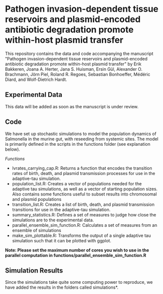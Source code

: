 # Pathogen invasion-dependent tissue reservoirs and plasmid-encoded antibiotic degradation promote within-host plasmid transfer 

This repository contains the data and code accompanying the manuscript "Pathogen invasion-dependent tissue reservoirs and plasmid-encoded antibiotic degradation promote within-host plasmid transfer" by Erik Bakkeren, Joana A. Herter, Jana S. Huisman, Ersin Gül, Alexander O. Brachmann, Jörn Piel, Roland R. Regoes, Sebastian Bonhoeffer, Médéric Diard, and Wolf-Dietrich Hardt.

## Experimental Data
This data will be added as soon as the manuscript is under review.

## Code
We have set up stochastic simulations to model the population dynamics of Salmonella in the murine gut, with reseeding from systemic sites. The model is primarily defined in the scripts in the functions folder (see explanation below). 

*Functions*
- lvrates_carrying_cap.R: Returns a function that encodes the transition rates of birth, death, and plasmid transmission processes for use in the adaptive-tau simulation.
- population_list.R: Creates a vector of populations needed for the adaptive tau simulations, as well as a vector of starting population sizes. Also contains some functions useful to subset results into chromosomal and plasmid populations
- transition_list.R: Creates a list of birth, death, and plasmid transmission transitions for use in the adaptive-tau simulation.
- summary_statistics.R: Defines a set of measures to judge how close the simulations are to the experimental data. 
- parallel_ensemble_sim_function.R: Calculates a set of measures from an ensemble of simulations
- make_sim_plottable.R: Transforms the output of a single adaptive tau simulation such that it can be plotted with ggplot.

**Note: Please set the maximum number of cores you wish to use in the parallel computation in functions/parallel_ensemble_sim_function.R**

## Simulation Results
Since the simulations take quite some computing power to reproduce, we have added the results in the folders called simulations*.





